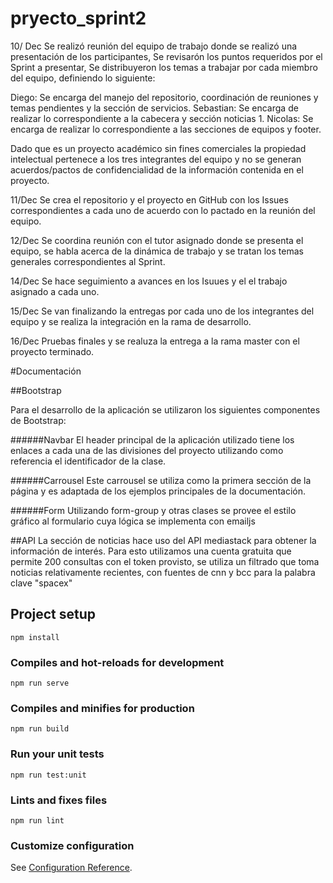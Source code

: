 # pryecto_sprint2

10/ Dec
Se realizó reunión del equipo de trabajo donde se realizó una presentación de los participantes,
Se revisarón los puntos requeridos por el Sprint a presentar,
Se distribuyeron los temas a trabajar por cada miembro del equipo, definiendo lo siguiente:

Diego: Se encarga del manejo del repositorio, coordinación de reuniones y temas pendientes y la sección de servicios.
Sebastian: Se encarga de realizar lo correspondiente a la cabecera y sección noticias 1.
Nicolas: Se encarga de realizar lo correspondiente a las secciones de equipos y footer.

Dado que es un proyecto académico sin fines comerciales la propiedad intelectual pertenece a los tres integrantes del equipo y no se generan acuerdos/pactos de confidencialidad de la información contenida en el proyecto.

11/Dec
Se crea el repositorio y el proyecto en GitHub con los Issues correspondientes a cada uno de acuerdo con lo pactado en la reunión del equipo. 

12/Dec
Se coordina reunión con el tutor asignado donde se presenta el equipo, se habla acerca de la dinámica de trabajo y se tratan los temas generales correspondientes al Sprint.

14/Dec
Se hace seguimiento a avances en los Isuues y el el trabajo asignado a cada uno.

15/Dec
Se van finalizando la entregas por cada uno de los integrantes del equipo y se realiza la integración en la rama de desarrollo.

16/Dec
Pruebas finales y se realuza  la entrega a la rama master con el proyecto terminado.

#Documentación

##Bootstrap

Para el desarrollo de la aplicación se utilizaron los siguientes componentes de Bootstrap:

######Navbar El header principal de la aplicación utilizado tiene los enlaces a cada una de las divisiones del proyecto utilizando como referencia el identificador de la clase.

######Carrousel Este carrousel se utiliza como la primera sección de  la página y es adaptada de los ejemplos principales de la documentación.

######Form Utilizando form-group y otras clases se provee el estilo gráfico al formulario cuya lógica se implementa con emailjs

##API
La sección de noticias hace uso del API mediastack para obtener la información de interés. Para esto utilizamos una cuenta gratuita que permite 200 consultas con el token provisto, se utiliza un filtrado que toma noticias relativamente recientes, con fuentes de cnn y bcc para la palabra clave "spacex"

## Project setup
```
npm install
```

### Compiles and hot-reloads for development
```
npm run serve
```

### Compiles and minifies for production
```
npm run build
```

### Run your unit tests
```
npm run test:unit
```

### Lints and fixes files
```
npm run lint
```

### Customize configuration
See [Configuration Reference](https://cli.vuejs.org/config/).

